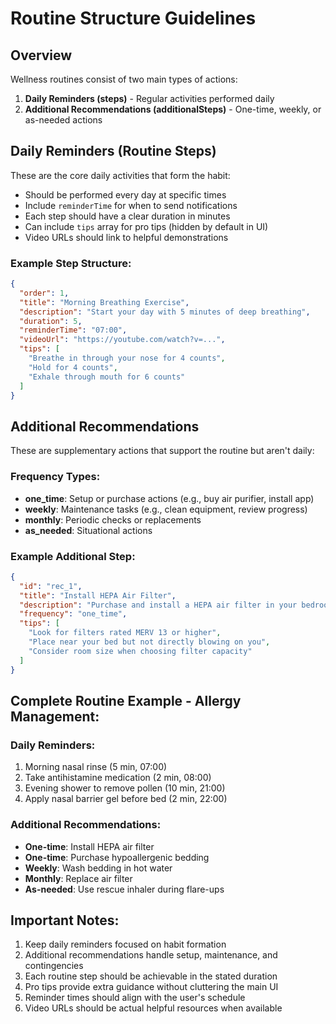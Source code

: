 # Routine Structure Guidelines

## Overview
Wellness routines consist of two main types of actions:
1. **Daily Reminders (steps)** - Regular activities performed daily
2. **Additional Recommendations (additionalSteps)** - One-time, weekly, or as-needed actions

## Daily Reminders (Routine Steps)
These are the core daily activities that form the habit:
- Should be performed every day at specific times
- Include `reminderTime` for when to send notifications
- Each step should have a clear duration in minutes
- Can include `tips` array for pro tips (hidden by default in UI)
- Video URLs should link to helpful demonstrations

### Example Step Structure:
```json
{
  "order": 1,
  "title": "Morning Breathing Exercise",
  "description": "Start your day with 5 minutes of deep breathing",
  "duration": 5,
  "reminderTime": "07:00",
  "videoUrl": "https://youtube.com/watch?v=...",
  "tips": [
    "Breathe in through your nose for 4 counts",
    "Hold for 4 counts",
    "Exhale through mouth for 6 counts"
  ]
}
```

## Additional Recommendations
These are supplementary actions that support the routine but aren't daily:

### Frequency Types:
- **one_time**: Setup or purchase actions (e.g., buy air purifier, install app)
- **weekly**: Maintenance tasks (e.g., clean equipment, review progress)
- **monthly**: Periodic checks or replacements
- **as_needed**: Situational actions

### Example Additional Step:
```json
{
  "id": "rec_1",
  "title": "Install HEPA Air Filter",
  "description": "Purchase and install a HEPA air filter in your bedroom to reduce allergens",
  "frequency": "one_time",
  "tips": [
    "Look for filters rated MERV 13 or higher",
    "Place near your bed but not directly blowing on you",
    "Consider room size when choosing filter capacity"
  ]
}
```

## Complete Routine Example - Allergy Management:

### Daily Reminders:
1. Morning nasal rinse (5 min, 07:00)
2. Take antihistamine medication (2 min, 08:00)
3. Evening shower to remove pollen (10 min, 21:00)
4. Apply nasal barrier gel before bed (2 min, 22:00)

### Additional Recommendations:
- **One-time**: Install HEPA air filter
- **One-time**: Purchase hypoallergenic bedding
- **Weekly**: Wash bedding in hot water
- **Monthly**: Replace air filter
- **As-needed**: Use rescue inhaler during flare-ups

## Important Notes:
1. Keep daily reminders focused on habit formation
2. Additional recommendations handle setup, maintenance, and contingencies
3. Each routine step should be achievable in the stated duration
4. Pro tips provide extra guidance without cluttering the main UI
5. Reminder times should align with the user's schedule
6. Video URLs should be actual helpful resources when available